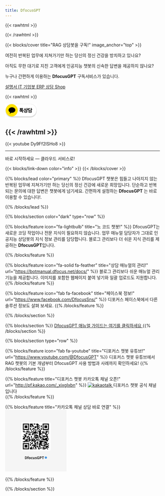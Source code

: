 ```yaml
---
title: DfocusGPT
---
```


{{< rawhtml >}}

<!-- Google tag (gtag.js) -->
<script async src="https://www.googletagmanager.com/gtag/js?id=G-7SKBGVZ04X"></script>
<script>
  window.dataLayer = window.dataLayer || [];
  function gtag(){dataLayer.push(arguments);}
  gtag('js', new Date());

  gtag('config', 'G-7SKBGVZ04X');
</script>

<script>
window.plugin_keys = '061ca831-72bb-417b-bb24-03185946b9be';
window.requestUrl = 'https://gpt.dfocus.net';
</script>
<script src="https://testgpt.dfocus.net/static/chatbot-widget/js/dfocus-chatbot-load.js"></script>

{{< /rawhtml >}}

{{< blocks/cover title="RAG 상담봇을 구독!" image_anchor="top" >}}

<div class="container-fluid py-5 text-center">
    <div class="row">
        <div class="col-lg-8 mx-auto">
            <p class="lead text-white">
                여전히 반복된 업무에 지쳐가기만 하는 당신의 정신 건강을 방치하고 있나요?
            </p>
            <p class="lead text-white">
                아직도 무한 대기로 지친 고객에게 인공지능 챗봇의 신속한 답변을 제공하지 않나요?
            </p>
            <p class="lead text-white">
                누구나 간편하게 이용하는 <strong>DfocusGPT</strong> 구독서비스가 있습니다.
            </p>
        </div>
    </div>
</div>

<a class="btn btn-lg btn-primary me-3 mb-4" href="/docs/">
  설명서 <i class="fas fa-arrow-alt-circle-right ms-2"></i>
</a>
<a class="btn btn-lg btn-secondary me-3 mb-4" href="https://dfocus.net">IT 기업봇<i class="fas fa-arrow-alt-circle-right ms-2"></i>
</a>
<a class="btn btn-lg btn-secondary me-3 mb-4" href="https://iquest.co.kr">ERP 상담<i class="fas fa-arrow-alt-circle-right ms-2"></i>
</a>
<a class="btn btn-lg btn-secondary me-3 mb-4" href="https://dfocusgpt.dfocus.net">Shop<i class="fas fa-arrow-alt-circle-right ms-1"></i>
</a>


{{< rawhtml >}}

<script src="https://t1.kakaocdn.net/kakao_js_sdk/2.7.4/kakao.min.js"
  integrity="sha384-DKYJZ8NLiK8MN4/C5P2dtSmLQ4KwPaoqAfyA/DfmEc1VDxu4yyC7wy6K1Hs90nka" crossorigin="anonymous"></script>
<script>
  Kakao.init('e8966f18d6f93a8ef4adff2a7c6cf6b3'); // 사용하려는 앱의 JavaScript 키 입력
</script>

<a id="chat-channel-button" href="javascript:chatChannel()">
  <img src="image.png"
    alt="카카오톡 채널 채팅하기 버튼" />
</a>

<script>
  function chatChannel() {
    Kakao.Channel.chat({
      channelPublicId: '_xjxgIxbn',
    });
  }

</script>

{{< /rawhtml >}}
----------------

<!-- 얼마에요 erp 챗봇 -->
{{< youtube Dy9Ff2lSHo8 >}}

<!-- <iframe width="1200" height="700" src="https://www.youtube.com/embed/Dy9Ff2lSHo8?autoplay=1&mute=1&loop=1&si=XR18xov-L-WxMXqV" title="YouTube video player" frameborder="0" allow="accelerometer; autoplay; clipboard-write; encrypted-media; gyroscope; picture-in-picture; web-share" referrerpolicy="strict-origin-when-cross-origin" allowfullscreen></iframe> -->

<!-- <iframe width="1000" height="700" src="https://www.youtube.com/embed/DOLJ-urTp94?si=yZqG3qrT7wSWR3T2&amp;controls=0&autoplay=1&mute=1&controls=0&loop=1&playlist=DOLJ-urTp94" title="YouTube video player" frameborder="0" allow="accelerometer; autoplay; clipboard-write; encrypted-media; gyroscope; picture-in-picture; web-share" allowfullscreen></iframe> -->

<!-- <iframe width="1200" height="700" src="https://www.youtube.com/embed/5TI8xB7ti40?si=wY7lkeQ9Oir_zJWY&amp;controls=0&autoplay=1&mute=1&controls=0&loop=1" title="YouTube video player" frameborder="0" allow="accelerometer; autoplay; clipboard-write; encrypted-media; gyroscope; picture-in-picture; web-share" referrerpolicy="strict-origin-when-cross-origin" allowfullscreen></iframe> -->

----------------

<p class="lead mt-5"> 바로 시작하세요 &mdash; 클라우드 서비스로!</p>
{{< blocks/link-down color="info" >}}
{{< /blocks/cover >}}


{{% blocks/lead color="primary" %}}
DfocusGPT 챗봇은 힘들고 나아지지 않는 반복된 업무에 지쳐가기만 하는 당신의 정신 건강에 새로운 희망입니다. 단순하고 반복되는 문의에 대한 답변은 챗봇에게 넘기세요. 간편하게 설정하는 **DfocusGPT** 는 바로 이용할 수 있습니다!.

{{% /blocks/lead %}}

{{% blocks/section color="dark" type="row" %}}

{{% blocks/feature icon="fa-lightbulb" title="노 코드 챗봇!" %}}
DfocusGPT는 새로운 코딩 작업이나 전문 지식이 필요하지 않습니다. 
업무 매뉴얼 담당자가 그대로 인공지능 상담봇의 지식 정보 관리를 담당합니다. 블로그 관리보다 더 쉬운 지식 관리를 제공하는 **DfocusGPT**입니다.

{{% /blocks/feature %}}

{{% blocks/feature icon="fa-solid fa-feather" title="상담 매뉴얼의 관리!" url="https://botmanual.dfocus.net/docs/" %}}
블로그 관리보다 쉬운 매뉴얼 관리 기능을 제공합니다. 이미지를 포함한 웹페이지 붙여 넣기와 일괄 업로드도 지원합니다.
{{% /blocks/feature %}}

{{% blocks/feature icon="fab fa-facebook" title="페이스북 정보!" url="https://www.facebook.com/DfocusSns/" %}}
디포커스 페이스북에서 다른 솔루션 정보도 살펴 보세요.
{{% /blocks/feature %}}

{{% /blocks/section %}}

{{% blocks/section %}}
<a class="btn btn-lg btn-primary me-3 mb-4" href="/docs/">
  DfocusGPT 매뉴얼 가이드는 여기를 클릭하세요<i class="fab ms-2 "></i>
</a>
{{% /blocks/section %}}


{{% blocks/section type="row" %}}

<!-- {{% blocks/feature icon="fab fa-app-store-ios" title=" **AppStore** 다운로드 " %}}
DfocusGPT 앱 - 준비중!
{{% /blocks/feature %}} -->

{{% blocks/feature icon="fab fa-youtube" title="디포커스 챗봇 유튜브!"
    url="https://www.youtube.com/@DfocusGPT" %}}
디포커스 챗봇 유튜브에서 RAG 챗봇의 기본 개념부터 DfocusGPT 사용 방법과 사례까지 확인하세요!
{{% /blocks/feature %}}

{{% blocks/feature title="디포커스 챗봇 카카오톡 채널 오픈!" url="http://pf.kakao.com/_xjxgIxbn" %}}
<a href="http://pf.kakao.com/_xjxgIxbn">
  <img src="/static/kakaotalk_sharing_btn_medium_ov.png" alt="kakaotalk" style="width:50px; height:auto;">
</a> 디포커스 챗봇 공식 채널입니다  
{{% /blocks/feature %}}

{{% blocks/feature  title="카카오톡 채널 상담 바로 연결" %}}
<img src="qr-chat.png" alt="카카오톡 챗봇 QR" width="200" height="200">

<!-- ![카카오톡 챗봇 QR](qr-chat.png) -->

{{% /blocks/feature %}}

{{% /blocks/section %}}

